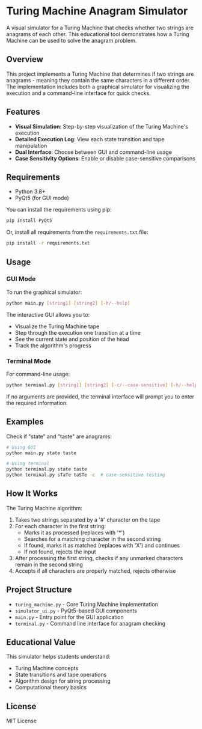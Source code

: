 # Turing Machine Anagram Simulator

A visual simulator for a Turing Machine that checks whether two strings are anagrams of each other. This educational tool demonstrates how a Turing Machine can be used to solve the anagram problem.

## Overview

This project implements a Turing Machine that determines if two strings are anagrams - meaning they contain the same characters in a different order. The implementation includes both a graphical simulator for visualizing the execution and a command-line interface for quick checks.

## Features

- **Visual Simulation**: Step-by-step visualization of the Turing Machine's execution
- **Detailed Execution Log**: View each state transition and tape manipulation
- **Dual Interface**: Choose between GUI and command-line usage
- **Case Sensitivity Options**: Enable or disable case-sensitive comparisons

## Requirements

- Python 3.8+
- PyQt5 (for GUI mode)

You can install the requirements using pip:

```bash
pip install PyQt5
```

Or, install all requirements from the `requirements.txt` file:

```bash
pip install -r requirements.txt
```

## Usage

### GUI Mode

To run the graphical simulator:

```bash
python main.py [string1] [string2] [-h/--help]
```

The interactive GUI allows you to:

- Visualize the Turing Machine tape
- Step through the execution one transition at a time
- See the current state and position of the head
- Track the algorithm's progress

### Terminal Mode

For command-line usage:

```bash
python terminal.py [string1] [string2] [-c/--case-sensitive] [-h/--help]
```

If no arguments are provided, the terminal interface will prompt you to enter the required information.

## Examples

Check if "state" and "taste" are anagrams:

```bash
# Using GUI
python main.py state taste

# Using terminal
python terminal.py state taste
python terminal.py sTaTe taSTe -c  # case-sensitive testing
```

## How It Works

The Turing Machine algorithm:

1. Takes two strings separated by a '#' character on the tape
2. For each character in the first string:
   - Marks it as processed (replaces with '\*')
   - Searches for a matching character in the second string
   - If found, marks it as matched (replaces with 'X') and continues
   - If not found, rejects the input
3. After processing the first string, checks if any unmarked characters remain in the second string
4. Accepts if all characters are properly matched, rejects otherwise

## Project Structure

- `turing_machine.py` - Core Turing Machine implementation
- `simulator_ui.py` - PyQt5-based GUI components
- `main.py` - Entry point for the GUI application
- `terminal.py` - Command line interface for anagram checking

## Educational Value

This simulator helps students understand:

- Turing Machine concepts
- State transitions and tape operations
- Algorithm design for string processing
- Computational theory basics

## License

MIT License
